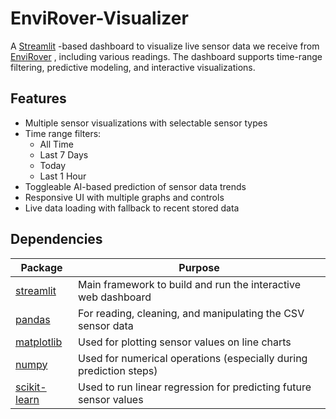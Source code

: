 # EnviRover-Visualizer

A [Streamlit](https://streamlit.io) -based dashboard to visualize live sensor data we receive from [EnviRover](https://github.com/hbp275/Envi-Rover?tab=readme-ov-file#envirover)  , including various readings. The dashboard supports time-range filtering, predictive modeling, and interactive visualizations.

## Features

- Multiple sensor visualizations with selectable sensor types
- Time range filters:
   - All Time
   - Last 7 Days
   - Today
   - Last 1 Hour
- Toggleable AI-based prediction of sensor data trends
- Responsive UI with multiple graphs and controls
- Live data loading with fallback to recent stored data 

## Dependencies 

| Package        | Purpose                                                            |
| -------------- | ------------------------------------------------------------------ |
| [streamlit](https://streamlit.io)    | Main framework to build and run the interactive web dashboard      |
| [pandas](https://pandas.pydata.org)       | For reading, cleaning, and manipulating the CSV sensor data        |
| [matplotlib](https://matplotlib.org)   | Used for plotting sensor values on line charts                     |
| [numpy](https://numpy.org)        | Used for numerical operations (especially during prediction steps) |
| [scikit-learn](https://scikit-learn.org) | Used to run linear regression for predicting future sensor values  |
